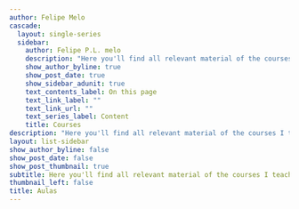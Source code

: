 ```yaml
---
author: Felipe Melo
cascade:
  layout: single-series
  sidebar:
    author: Felipe P.L. melo
    description: "Here you'll find all relevant material of the courses I teach. Material is mostly in Portiuguese but can be in Spanish and English"
    show_author_byline: true
    show_post_date: true
    show_sidebar_adunit: true
    text_contents_label: On this page
    text_link_label: ""
    text_link_url: ""
    text_series_label: Content
    title: Courses
description: "Here you'll find all relevant material of the courses I teach. Material is mostly in Portiguese but can be in Spanish and English"
layout: list-sidebar
show_author_byline: false
show_post_date: false
show_post_thumbnail: true
subtitle: Here you'll find all relevant material of the courses I teach. Material is mostly in Portiguese but can be in Spanish and English
thumbnail_left: false
title: Aulas
---
```

